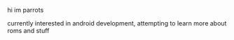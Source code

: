 hi im parrots

currently interested in android development, attempting to learn more about roms and stuff
